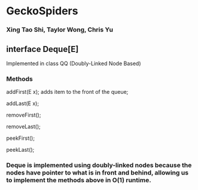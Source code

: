 # GeckoSpiders 
<h3>Xing Tao Shi, Taylor Wong, Chris Yu</h3>
<h2>interface Deque[E] </h2> Implemented in class QQ (Doubly-Linked Node Based)
  <h3>Methods</h3>
    <p>
      addFirst(E x);
      <body>
        adds item to the front of the queue;
      </body>
    </p>
    <p>addLast(E x);</p>
    <p>removeFirst();</p>
    <p>removeLast();</p>
    <p>peekFirst();</p>
    <p>peekLast();</p>

<h3>
Deque is implemented using doubly-linked nodes because the nodes have pointer to 
what is in front and behind, allowing us to implement the methods above in O(1) runtime.      
</h3>
